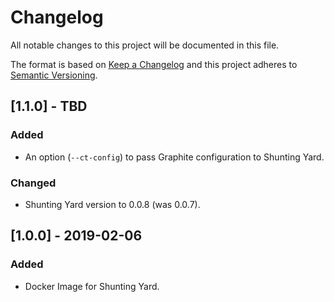 # Changelog
All notable changes to this project will be documented in this file.

The format is based on [Keep a Changelog](http://keepachangelog.com/en/1.0.0/) and this project adheres to [Semantic Versioning](http://semver.org/spec/v2.0.0.html).

## [1.1.0] - TBD
### Added
- An option (`--ct-config`) to pass Graphite configuration to Shunting Yard.

### Changed
- Shunting Yard version to 0.0.8 (was 0.0.7).

## [1.0.0] - 2019-02-06
### Added
- Docker Image for Shunting Yard.
